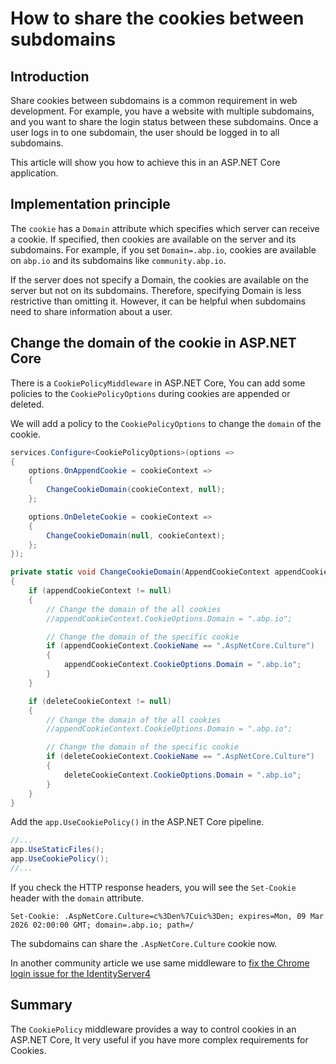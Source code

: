 # How to share the cookies between subdomains

## Introduction

Share cookies between subdomains is a common requirement in web development. For example, you have a website with multiple subdomains, and you want to share the login status between these subdomains. Once a user logs in to one subdomain, the user should be logged in to all subdomains. 

This article will show you how to achieve this in an ASP.NET Core application.

## Implementation principle

The `cookie` has a `Domain` attribute which specifies which server can receive a cookie.
If specified, then cookies are available on the server and its subdomains. For example, if you set `Domain=.abp.io`, cookies are available on `abp.io` and its subdomains like `community.abp.io`.

If the server does not specify a Domain, the cookies are available on the server but not on its subdomains. Therefore, specifying Domain is less restrictive than omitting it. However, it can be helpful when subdomains need to share information about a user.

## Change the domain of the cookie in ASP.NET Core

There is a `CookiePolicyMiddleware` in ASP.NET Core, You can add some policies to the `CookiePolicyOptions` during cookies are appended or deleted.

We will add a policy to the `CookiePolicyOptions` to change the `domain` of the cookie.

```csharp
services.Configure<CookiePolicyOptions>(options =>
{
    options.OnAppendCookie = cookieContext =>
    {
        ChangeCookieDomain(cookieContext, null);
    };

    options.OnDeleteCookie = cookieContext =>
    {
        ChangeCookieDomain(null, cookieContext);
    };
});

private static void ChangeCookieDomain(AppendCookieContext appendCookieContext, DeleteCookieContext deleteCookieContext)
{
    if (appendCookieContext != null)
    {
        // Change the domain of the all cookies
        //appendCookieContext.CookieOptions.Domain = ".abp.io";

        // Change the domain of the specific cookie
        if (appendCookieContext.CookieName == ".AspNetCore.Culture")
        {
            appendCookieContext.CookieOptions.Domain = ".abp.io";
        }
    }

    if (deleteCookieContext != null)
    { 
        // Change the domain of the all cookies
        //appendCookieContext.CookieOptions.Domain = ".abp.io";

        // Change the domain of the specific cookie
        if (deleteCookieContext.CookieName == ".AspNetCore.Culture")
        {
            deleteCookieContext.CookieOptions.Domain = ".abp.io";
        }
    }
}
```

Add the `app.UseCookiePolicy()` in the ASP.NET Core pipeline.

```csharp
//...
app.UseStaticFiles();
app.UseCookiePolicy();
//...
```

If you check the HTTP response headers, you will see the `Set-Cookie` header with the `domain` attribute.

```http
Set-Cookie: .AspNetCore.Culture=c%3Den%7Cuic%3Den; expires=Mon, 09 Mar 2026 02:00:00 GMT; domain=.abp.io; path=/
```

The subdomains can share the `.AspNetCore.Culture` cookie now.

In another community article we use same middleware to [fix the Chrome login issue for the IdentityServer4](https://community.abp.io/posts/patch-for-chrome-login-issue-identityserver4-samesite-cookie-problem-weypwp3n)

## Summary

The `CookiePolicy` middleware provides a way to control cookies in an ASP.NET Core,  It very useful if you have more complex requirements for Cookies. 
